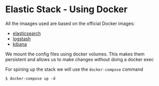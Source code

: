 # Elastic Stack - Using Docker


All the imaages used are based on the official Docker images:

* [elasticsearch](https://github.com/elastic/elasticsearch-docker)
* [logstash](https://github.com/elastic/logstash-docker)
* [kibana](https://github.com/elastic/kibana-docker)

We mount the config files using docker volumes. This makes them persistent and allows us to make changes without doing a docker exec

For spining up the stack we will use the `docker-compose` command

```console
$ docker-compose up -d
```





